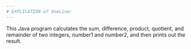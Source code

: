 ```yaml
---
# EXPLICATION of OneLine:
---
```


This Java program calculates the sum, difference, product, quotient, and remainder of two integers, number1 and number2, and then prints out the result.
